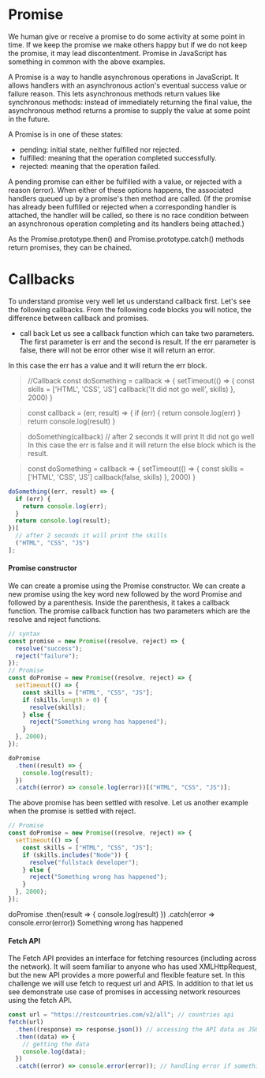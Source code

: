 # Promise

We human give or receive a promise to do some activity at some point in time. If we keep the promise we make others happy but if we do not keep the promise, it may lead discontentment. Promise in JavaScript has something in common with the above examples.

A Promise is a way to handle asynchronous operations in JavaScript. It allows handlers with an asynchronous action's eventual success value or failure reason. This lets asynchronous methods return values like synchronous methods: instead of immediately returning the final value, the asynchronous method returns a promise to supply the value at some point in the future.

A Promise is in one of these states:

- pending: initial state, neither fulfilled nor rejected.
- fulfilled: meaning that the operation completed successfully.
- rejected: meaning that the operation failed.

A pending promise can either be fulfilled with a value, or rejected with a reason (error). When either of these options happens, the associated handlers queued up by a promise's then method are called. (If the promise has already been fulfilled or rejected when a corresponding handler is attached, the handler will be called, so there is no race condition between an asynchronous operation completing and its handlers being attached.)

As the Promise.prototype.then() and Promise.prototype.catch() methods return promises, they can be chained.

# Callbacks

To understand promise very well let us understand callback first. Let's see the following callbacks. From the following code blocks you will notice, the difference between callback and promises.

- call back Let us see a callback function which can take two parameters. The first parameter is err and the second is result. If the err parameter is false, there will not be error other wise it will return an error.

In this case the err has a value and it will return the err block.

> //Callback
> const doSomething = callback => {
> setTimeout(() => {
> const skills = ['HTML', 'CSS', 'JS']
> callback('It did not go well', skills)
> }, 2000)
> }

> const callback = (err, result) => {
> if (err) {
> return console.log(err)
> }
> return console.log(result)
> }

> doSomething(callback)
> // after 2 seconds it will print
> It did not go well
> In this case the err is false and it will return the else block which is the result.

> const doSomething = callback => {
> setTimeout(() => {
> const skills = ['HTML', 'CSS', 'JS']
> callback(false, skills)
> }, 2000)
> }

```js
doSomething((err, result) => {
  if (err) {
    return console.log(err);
  }
  return console.log(result);
})[
  // after 2 seconds it will print the skills
  ("HTML", "CSS", "JS")
];
```

#### Promise constructor

We can create a promise using the Promise constructor. We can create a new promise using the key word new followed by the word Promise and followed by a parenthesis. Inside the parenthesis, it takes a callback function. The promise callback function has two parameters which are the resolve and reject functions.

```js
// syntax
const promise = new Promise((resolve, reject) => {
  resolve("success");
  reject("failure");
});
// Promise
const doPromise = new Promise((resolve, reject) => {
  setTimeout(() => {
    const skills = ["HTML", "CSS", "JS"];
    if (skills.length > 0) {
      resolve(skills);
    } else {
      reject("Something wrong has happened");
    }
  }, 2000);
});
```

```js
doPromise
  .then((result) => {
    console.log(result);
  })
  .catch((error) => console.log(error))[("HTML", "CSS", "JS")];
```

The above promise has been settled with resolve. Let us another example when the promise is settled with reject.

```js
// Promise
const doPromise = new Promise((resolve, reject) => {
  setTimeout(() => {
    const skills = ["HTML", "CSS", "JS"];
    if (skills.includes("Node")) {
      resolve("fullstack developer");
    } else {
      reject("Something wrong has happened");
    }
  }, 2000);
});
```

doPromise
.then(result => {
console.log(result)
})
.catch(error => console.error(error))
Something wrong has happened

#### Fetch API

The Fetch API provides an interface for fetching resources (including across the network). It will seem familiar to anyone who has used XMLHttpRequest, but the new API provides a more powerful and flexible feature set. In this challenge we will use fetch to request url and APIS. In addition to that let us see demonstrate use case of promises in accessing network resources using the fetch API.

```js
const url = "https://restcountries.com/v2/all"; // countries api
fetch(url)
  .then((response) => response.json()) // accessing the API data as JSON
  .then((data) => {
    // getting the data
    console.log(data);
  })
  .catch((error) => console.error(error)); // handling error if something wrong happens
```
